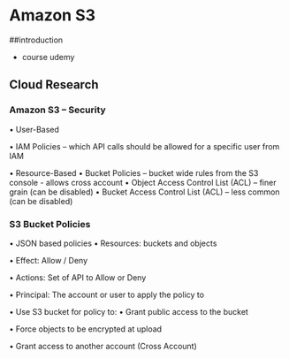 # Amazon S3 

##introduction
- course udemy

## Cloud Research

### Amazon S3 – Security

• User-Based

  • IAM Policies – which API calls should be allowed for a specific user from IAM
  
• Resource-Based
  • Bucket Policies – bucket wide rules from the S3 console - allows cross account
  • Object Access Control List (ACL) – finer grain (can be disabled)
  • Bucket Access Control List (ACL) – less common (can be disabled)

### S3 Bucket Policies 
• JSON based policies
  • Resources: buckets and objects
  
  • Effect: Allow / Deny
  
  • Actions: Set of API to Allow or Deny
  
  • Principal: The account or user to apply the
    policy to
 
• Use S3 bucket for policy to:
  • Grant public access to the bucket
  
  • Force objects to be encrypted at upload
  
  • Grant access to another account (Cross
    Account)
   
   
   
   
   
   
